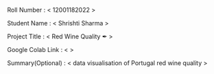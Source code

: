 Roll Number       :   < 12001182022 >

Student Name      :   < Shrishti Sharma >

Project Title     :   < Red Wine Quality ✒ >

Google Colab Link :   <  >

Summary(Optional) :   < data visualisation of Portugal red wine quality >
